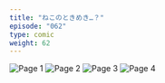 ```yaml
---
title: "ねこのときめき…？"
episode: "062"
type: comic
weight: 62
---
```


![Page 1](cut-1.jpg)
![Page 2](cut-2.jpg)
![Page 3](cut-3.jpg)
![Page 4](cut-4.jpg)
